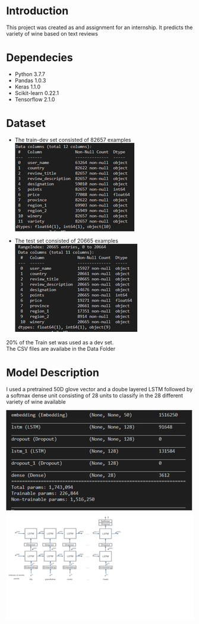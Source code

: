 # Introduction
This project was created as and assignment for an internship. It predicts the variety of wine based on text reviews

# Dependecies
* Python 3.7.7
* Pandas 1.0.3
* Keras 1.1.0
* Scikit-learn 0.22.1
* Tensorflow 2.1.0

# Dataset
* The train-dev set consisted of 82657 examples  
![TrainData](/Images/TrainData.png)  

* The test set consisted of 20665 examples  
![TestData](/Images/TestData.png)  

20% of the Train set was used as a dev set.  
The CSV files are availabe in the Data Folder  
  
    
# Model Description  
  
I used a pretrained 50D glove vector and a doube layered LSTM followed by a softmax dense unit consisting of 28 units to classify in the 28 different variety of wine available
  
![ModelSummary](/Images/Model.png)  
![ModelDescription](/Images/ModelStructure.png)  
